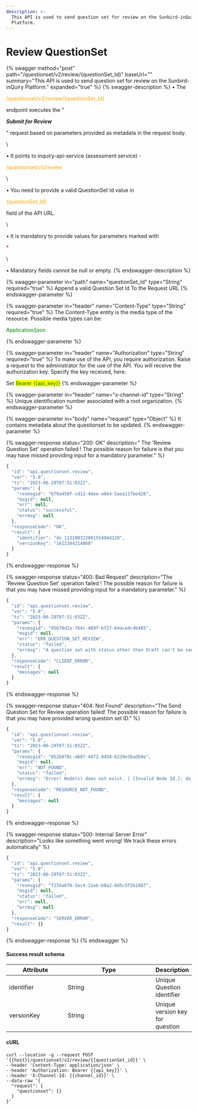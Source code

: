 ```yaml
---
description: >-
  This API is used to send question set for review on the Sunbird-inQuiry
  Platform.
---
```


# Review QuestionSet

{% swagger method="post" path="/questionset/v2/review/{questionSet_Id}" baseUrl="" summary="This API is used to send question set for review on the Sunbird-inQuiry Platform." expanded="true" %}
{% swagger-description %}
• The 

<mark style="color:orange;">

/questionset/v2/review/{questionSet_Id}

</mark>

 endpoint executes the "

_**Submit for Review**_

" request based on parameters provided as metadata in the request body. 

\


• It points to inquiry-api-service (assessment service) - 

<mark style="color:orange;">

/questionset/v5/review

</mark>

\


• You need to provide a valid QuestionSet Id value in 

<mark style="color:orange;">

{questionSet_Id}

</mark>

 field of the API URL. 

\


• It is mandatory to provide values for parameters marked with 

<mark style="color:red;">

\*

</mark>

\


• Mandatory fields cannot be null or empty.
{% endswagger-description %}

{% swagger-parameter in="path" name="questionSet_Id" type="String" required="true" %}
Append a valid Question Set Id To the Request URL
{% endswagger-parameter %}

{% swagger-parameter in="header" name="Content-Type" type="String" required="true" %}
The Content-Type entity is the media type of the resource. Possible media types can be: 

<mark style="color:green;">

Application/json

</mark>
{% endswagger-parameter %}

{% swagger-parameter in="header" name="Authorization" type="String" required="true" %}
To make use of the API, you require authorization. Raise a request to the administrator for the use of the API. You will receive the authorization key. Specify the key received, here.

Set <mark style="color:green;">Bearer \{{api\_key\}}</mark>
{% endswagger-parameter %}

{% swagger-parameter in="header" name="x-channel-id" type="String" %}
Unique identification number associated with a root organization.
{% endswagger-parameter %}

{% swagger-parameter in="body" name="request" type="Object" %}
It contains metadata about the questionset to be updated.
{% endswagger-parameter %}

{% swagger-response status="200: OK" description=" The 'Review Question Set' operation failed ! The possible reason for failure is that you may have missed providing input for a mandatory parameter." %}
```javascript
{
  "id": "api.questionset.review",
  "ver": "5.0",
  "ts": "2023-06-29T07:51:03ZZ",
  "params": {
    "resmsgid": "679a458f-cd12-4dee-a6b4-5aea11fbe426",
    "msgid": null,
    "err": null,
    "status": "successful",
    "errmsg": null
  },
  "responseCode": "OK",
  "result": {
    "identifier": "do_113208323801554944120",
    "versionKey": "1612344214060"
  }
}
```
{% endswagger-response %}

{% swagger-response status="400: Bad Request" description="The 'Review Question Set' operation failed ! The possible reason for failure is that you may have missed providing input for a mandatory parameter." %}
```javascript
{
  "id": "api.questionset.review",
  "ver": "5.0",
  "ts": "2023-06-29T07:51:03ZZ",
  "params": {
    "resmsgid": "95670d2a-764c-489f-bf27-b4acedc4b465",
    "msgid": null,
    "err": "ERR_QUESTION_SET_REVIEW",
    "status": "failed",
    "errmsg": "A question set with status other than Draft can't be sent for review."
  },
  "responseCode": "CLIENT_ERROR",
  "result": {
    "messages": null
  }
}
```
{% endswagger-response %}

{% swagger-response status="404: Not Found" description="The Send Question Set for Review operation failed! The possible reason for failure is that you may have provided wrong question set ID." %}
```javascript
{
  "id": "api.questionset.review",
  "ver": "5.0",
  "ts": "2023-06-29T07:51:03ZZ",
  "params": {
    "resmsgid": "852b878c-a607-4d72-9458-6239e36adb9e",
    "msgid": null,
    "err": "NOT_FOUND",
    "status": "failed",
    "errmsg": "Error! Node(s) does not exist. | [Invalid Node Id.]: do_1132079319215554561111"
  },
  "responseCode": "RESOURCE_NOT_FOUND",
  "result": {
    "messages": null
  }
}
```
{% endswagger-response %}

{% swagger-response status="500: Internal Server Error" description="Looks like something went wrong! We track these errors automatically" %}
```javascript
{
  "id": "api.questionset.review",
  "ver": "5.0",
  "ts": "2023-06-29T07:51:03ZZ",
  "params": {
    "resmsgid": "f234a6f0-3ac4-11eb-b0a2-8d5c9f561887",
    "msgid": null,
    "status": "failed",
    "err": null,
    "errmsg": null
  },
  "responseCode": "SERVER_ERROR",
  "result": {}
}
```
{% endswagger-response %}
{% endswagger %}

#### Success result schema

<table><thead><tr><th width="154.33333333333331">Attribute</th><th width="257">Type</th><th>Description</th></tr></thead><tbody><tr><td>identifier</td><td>String</td><td>Unique Question identifier</td></tr><tr><td>versionKey</td><td>String</td><td>Unique version key for question</td></tr></tbody></table>

#### cURL

```shell
curl --location -g --request POST '{{host}}/questionset/v2/review/{{questionSet_id}}' \
--header 'Content-Type: application/json' \
--header 'Authorization: Bearer {{api_key}}' \
--header 'X-Channel-Id: {{channel_id}}' \
--data-raw '{
  "request": {
    "questionset": {}
  }
}'
```
